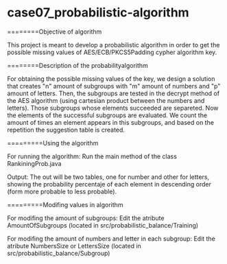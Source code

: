 # case07_probabilistic-algorithm

========Objective of algorithm

This project is meant to develop a probabilistic algorithm in order to get the possible missing values of AES/ECB/PKCS5Padding 
cypher algorithm key.

========Description of the probabilityalgorithm

For obtaining the possible missing values of the key, we design a solution that creates "n" amount of subgroups with "m" amount
of numbers and "p" amount of letters. Then, the subgroups are tested in the decrypt method of the AES algorithm (using 
cartesian product between the numbers and letters). Those subgroups whose elements succeeded are separeted. Now the elements 
of the successful subgroups are evaluated. We count the amount of times an element appears in this subgroups, and based on
the repetition the suggestion table is created.

=========Using the algorithm

For running the algorithm:
      Run the main method of the class RankiningProb.java
      
Output:
      The out will be two tables, one for number and other for letters, showing the probability percentaje of each element in
      descending order (form more probable to less probable).

=========Modifing values in algorithm

For modifing the amount of subgroups:
      Edit the atribute AmountOfSubgroups (located in src/probabilistic_balance/Training)
 
For modifing the amount of numbers and letter in each subgroup:
      Edit the atribute NumbersSize or LettersSize (located in src/probabilistic_balance/Subgroup)

    

